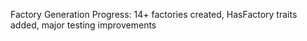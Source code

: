 Factory Generation Progress: 14+ factories created, HasFactory traits added, major testing improvements
